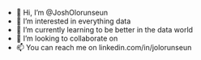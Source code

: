 - 👋 Hi, I’m @JoshOlorunseun
- 👀 I’m interested in everything data 
- 🌱 I’m currently learning to be better in the data world
- 💞️ I’m looking to collaborate on 
- 📫 You can reach me on linkedin.com/in/jolorunseun

<!---
JoshOlorunseun/JoshOlorunseun is a ✨ special ✨ repository because its `README.md` (this file) appears on your GitHub profile.
You can click the Preview link to take a look at your changes.
--->
